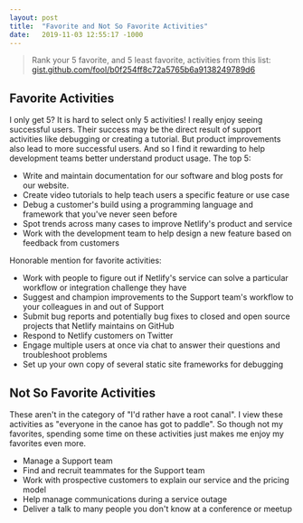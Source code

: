 ```yaml
---
layout: post
title:  "Favorite and Not So Favorite Activities"
date:   2019-11-03 12:55:17 -1000
---
```

<blockquote>
Rank your 5 favorite, and 5 least favorite, activities from this list: <a href="https://gist.github.com/fool/b0f254ff8c72a5765b6a9138249789d6" target="_blank">gist.github.com/fool/b0f254ff8c72a5765b6a9138249789d6</a>
</blockquote>
<h2>Favorite Activities</h2>
I only get 5? It is hard to select only 5 activities! I really enjoy seeing successful users. Their success may be the direct result of support activities like debugging or creating a tutorial.  But product improvements also lead to more successful users.  And so I find it rewarding to help development teams better understand product usage. The top 5:
<ul>
<li>Write and maintain documentation for our software and blog posts for our website.</li>
<li>Create video tutorials to help teach users a specific feature or use case</li>
<li>Debug a customer's build using a programming language and framework that you've never seen before</li>
<li>Spot trends across many cases to improve Netlify's product and service</li>
<li>Work with the development team to help design a new feature based on feedback from customers</li>
</ul>
Honorable mention for favorite activities:
<ul>
<li>Work with people to figure out if Netlify's service can solve a particular workflow or integration challenge they have</li>
<li>Suggest and champion improvements to the Support team's workflow to your colleagues in and out of Support</li>
<li>Submit bug reports and potentially bug fixes to closed and open source projects that Netlify maintains on GitHub</li>
<li>Respond to Netlify customers on Twitter</li>
<li>Engage multiple users at once via chat to answer their questions and troubleshoot problems</li>
<li>Set up your own copy of several static site frameworks for debugging</li>
</ul>
<h2>Not So Favorite Activities</h2>
These aren't in the category of "I'd rather have a root canal".  I view these activities as "everyone in the canoe has got to paddle". So though not my favorites, spending some time on these activities just makes me enjoy my favorites even more.
<ul>
<li>Manage a Support team</li>
<li>Find and recruit teammates for the Support team</li>
<li>Work with prospective customers to explain our service and the pricing model</li>
<li>Help manage communications during a service outage</li>
<li>Deliver a talk to many people you don't know at a conference or meetup</li>
</ul>
